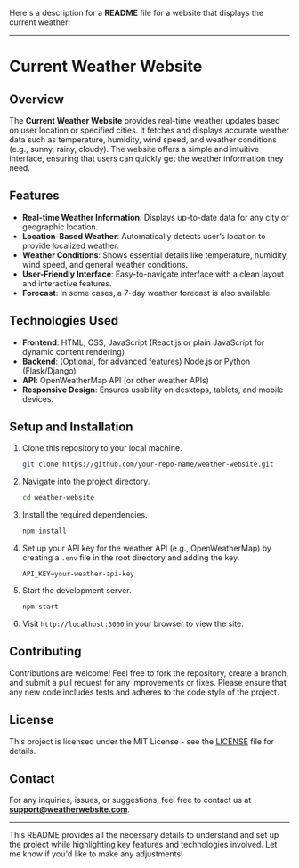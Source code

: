 Here's a description for a **README** file for a website that displays the current weather:

---

# Current Weather Website

## Overview

The **Current Weather Website** provides real-time weather updates based on user location or specified cities. It fetches and displays accurate weather data such as temperature, humidity, wind speed, and weather conditions (e.g., sunny, rainy, cloudy). The website offers a simple and intuitive interface, ensuring that users can quickly get the weather information they need.

## Features

- **Real-time Weather Information**: Displays up-to-date data for any city or geographic location.
- **Location-Based Weather**: Automatically detects user’s location to provide localized weather.
- **Weather Conditions**: Shows essential details like temperature, humidity, wind speed, and general weather conditions.
- **User-Friendly Interface**: Easy-to-navigate interface with a clean layout and interactive features.
- **Forecast**: In some cases, a 7-day weather forecast is also available.

## Technologies Used

- **Frontend**: HTML, CSS, JavaScript (React.js or plain JavaScript for dynamic content rendering)
- **Backend**: (Optional, for advanced features) Node.js or Python (Flask/Django) 
- **API**: OpenWeatherMap API (or other weather APIs)
- **Responsive Design**: Ensures usability on desktops, tablets, and mobile devices.

## Setup and Installation

1. Clone this repository to your local machine.
   ```bash
   git clone https://github.com/your-repo-name/weather-website.git
   ```

2. Navigate into the project directory.
   ```bash
   cd weather-website
   ```

3. Install the required dependencies.
   ```bash
   npm install
   ```

4. Set up your API key for the weather API (e.g., OpenWeatherMap) by creating a `.env` file in the root directory and adding the key.
   ```
   API_KEY=your-weather-api-key
   ```

5. Start the development server.
   ```bash
   npm start
   ```

6. Visit `http://localhost:3000` in your browser to view the site.

## Contributing

Contributions are welcome! Feel free to fork the repository, create a branch, and submit a pull request for any improvements or fixes. Please ensure that any new code includes tests and adheres to the code style of the project.

## License

This project is licensed under the MIT License - see the [LICENSE](LICENSE) file for details.

## Contact

For any inquiries, issues, or suggestions, feel free to contact us at **support@weatherwebsite.com**.

---

This README provides all the necessary details to understand and set up the project while highlighting key features and technologies involved. Let me know if you'd like to make any adjustments!

